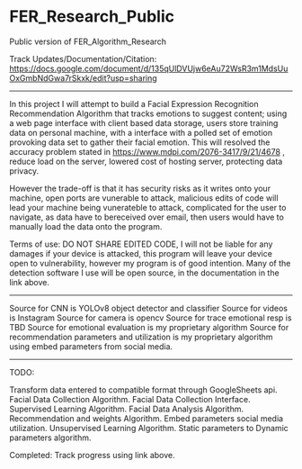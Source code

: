 # FER_Research_Public
Public version of FER_Algorithm_Research

Track Updates/Documentation/Citation: https://docs.google.com/document/d/135qUlDVUjw6eAu72WsR3m1MdsUuOxGmbNdGwa7rSkxk/edit?usp=sharing 

_______________________________________________________________________

In this project I will attempt to build a Facial Expression Recognition Recommendation Algorithm that tracks emotions to suggest content; using a web page interface with client based data storage, users store training data on personal machine, with a interface with a polled set of emotion provoking data set to gather their facial emotion. This will resolved the accuracy problem stated in https://www.mdpi.com/2076-3417/9/21/4678 , reduce load on the server, lowered cost of hosting server, protecting data privacy. 

However the trade-off is that it has security risks as it writes onto your machine, open ports are vunerable to attack, malicious edits of code will lead your machine being vunerateble to attack, complicated for the user to navigate, as data have to bereceived over email, then users would have to manually load the data onto the program.

Terms of use: DO NOT SHARE EDITED CODE, I will not be liable for any damages if your device is attacked, this program will leave your device open to vulnerability, however my program is of good intention. Many of the detection software I use will be open source, in the documentation in the link above. 

_______________________________________________________________________


Source for CNN is YOLOv8 object detector and classifier
Source for videos is Instagram
Source for camera is opencv
Source for trace emotional resp is TBD
Source for emotional evaluation is my proprietary algorithm
Source for recommendation parameters and utilization is my proprietary algorithm using embed parameters from social media.

_______________________________________________________________________



TODO:

Transform data entered to compatible format through GoogleSheets api.
Facial Data Collection Algorithm.
Facial Data Collection Interface.
Supervised Learning Algorithm.
Facial Data Analysis Algorithm.
Recommendation and weights Algorithm.
Embed parameters social media utilization.
Unsupervised Learning Algorithm.
Static parameters to Dynamic parameters algorithm.

Completed:
Track progress using link above.


